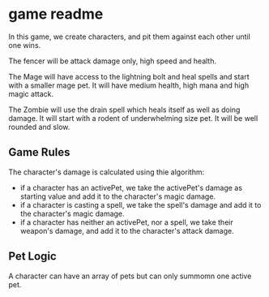 # game readme

In this game, we create characters, and pit them against each other until one wins.


The fencer will be attack damage only, high speed and health.

The Mage will have access to the lightning bolt and heal spells and start with a smaller mage pet. It will have medium health, high mana and high magic attack.

The Zombie will use the drain spell which heals itself as well as doing damage. It will start with a rodent of underwhelming size pet. It will be well rounded and slow.

## Game Rules

The character's damage is calculated using thie algorithm:

- if a character has an activePet, we take the activePet's damage as starting value and add it to the character's magic damage.
- if a character is casting a spell, we take the spell's damage and add it to the character's magic damage.
- if a character has neither an activePet, nor a spell, we take their weapon's damage, and add it to the character's attack damage.

## Pet Logic

A character can have an array of pets but can only summomn one active pet.